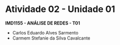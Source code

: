 # Atividade 02 - Unidade 01
**IMD1155 - ANÁLISE DE REDES - T01**

*   Carlos Eduardo Alves Sarmento
*   Carmem Stefanie da Silva Cavalcante

